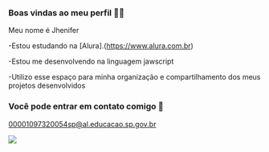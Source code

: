 ### Boas vindas ao meu perfil 🌹🖤

Meu nome é Jhenifer

-Estou estudando na [Alura].(https://www.alura.com.br)

-Estou me desenvolvendo na linguagem jawscript

-Utilizo esse espaço para minha organização e compartilhamento dos meus projetos desenvolvidos

### Você pode entrar em contato comigo 📧

00001097320054sp@al.educacao.sp.gov.br


![](https://media.tenor.com/4e3Gh3RIy3sAAAAM/surprised-ryan-reynolds.gif)
